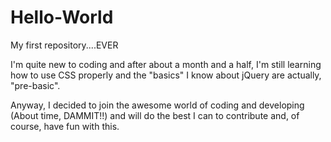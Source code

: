 # Hello-World
My first repository....EVER

I'm quite new to coding and after about a month and a half, I'm still learning how to use CSS properly and the "basics" I know about jQuery are actually, "pre-basic".

Anyway, I decided to join the awesome world of coding and developing (About time, DAMMIT!!) and will do the best I can to contribute and, of course, have fun with this.
